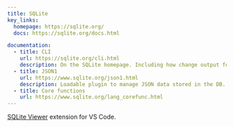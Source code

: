 ```yaml
---
title: SQLite
key_links:
  homepage: https://sqlite.org/
  docs: https://sqlite.org/docs.html

documentation:
  - title: CLI
    url: https://sqlite.org/cli.html
    description: On the SQLite homepage. Including how change output formats like JSON and HTML, column, markdown, table, Excel and CSV.
  - title: JSON1
    url: https://www.sqlite.org/json1.html
    description: Loadable plugin to manage JSON data stored in the DB.
  - title: Core functions
    url: https://www.sqlite.org/lang_corefunc.html
---
```


[SQLite Viewer](https://marketplace.visualstudio.com/items?itemName=qwtel.sqlite-viewer) extension for VS Code.
